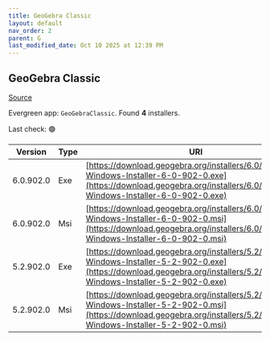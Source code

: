 ```yaml
---
title: GeoGebra Classic
layout: default
nav_order: 2
parent: G
last_modified_date: Oct 10 2025 at 12:39 PM
---
```


## GeoGebra Classic

[Source](https://www.geogebra.org)

Evergreen app: `GeoGebraClassic`. Found **4** installers.

Last check: 🟢

| Version   | Type | URI                                                                                                                                                                            |
| --------- | ---- | ------------------------------------------------------------------------------------------------------------------------------------------------------------------------------ |
| 6.0.902.0 | Exe  | [https://download.geogebra.org/installers/6.0/GeoGebra-Windows-Installer-6-0-902-0.exe](https://download.geogebra.org/installers/6.0/GeoGebra-Windows-Installer-6-0-902-0.exe) |
| 6.0.902.0 | Msi  | [https://download.geogebra.org/installers/6.0/GeoGebra-Windows-Installer-6-0-902-0.msi](https://download.geogebra.org/installers/6.0/GeoGebra-Windows-Installer-6-0-902-0.msi) |
| 5.2.902.0 | Exe  | [https://download.geogebra.org/installers/5.2/GeoGebra-Windows-Installer-5-2-902-0.exe](https://download.geogebra.org/installers/5.2/GeoGebra-Windows-Installer-5-2-902-0.exe) |
| 5.2.902.0 | Msi  | [https://download.geogebra.org/installers/5.2/GeoGebra-Windows-Installer-5-2-902-0.msi](https://download.geogebra.org/installers/5.2/GeoGebra-Windows-Installer-5-2-902-0.msi) |
